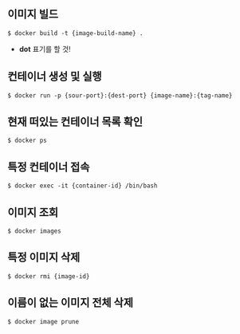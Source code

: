 ## 이미지 빌드
`$ docker build -t {image-build-name} .` 
* __dot__ 표기를 할 것!

## 컨테이너 생성 및 실행
`$ docker run -p {sour-port}:{dest-port} {image-name}:{tag-name}`

## 현재 떠있는 컨테이너 목록 확인
`$ docker ps`

## 특정 컨테이너 접속
`$ docker exec -it {container-id} /bin/bash`

## 이미지 조회
`$ docker images`

## 특정 이미지 삭제
`$ docker rmi {image-id}`

## 이름이 없는 이미지 전체 삭제
`$ docker image prune`
